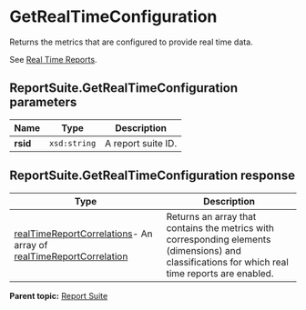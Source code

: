 # GetRealTimeConfiguration

Returns the metrics that are configured to provide real time data.

See [Real Time Reports](https://developer.omniture.com/en_US/documentation/Analytics-reporting/c-real-time).

## ReportSuite.GetRealTimeConfiguration parameters

|Name|Type|Description|
|----|----|-----------|
|**rsid** |`xsd:string` |A report suite ID.|

## ReportSuite.GetRealTimeConfiguration response

|Type|Description|
|----|-----------|
| [realTimeReportCorrelations](../../data_types/r_realTimeReportCorrelations.md#)- An array of [realTimeReportCorrelation](../../data_types/r_realTimeReportCorrelation.md#) | Returns an array that contains the metrics with corresponding elements \(dimensions\) and classifications for which real time reports are enabled. |

**Parent topic:** [Report Suite](../../methods/report_suite/c_api_admin_methods_repsuite.md)

